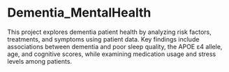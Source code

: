 # Dementia_MentalHealth
This project explores dementia patient health by analyzing risk factors, treatments, and symptoms using patient data. Key findings include associations between dementia and poor sleep quality, the APOE ε4 allele, age, and cognitive scores, while examining medication usage and stress levels among patients.
